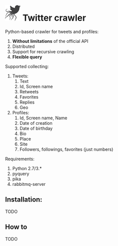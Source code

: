 # ![logo](./logo_mini.png) Twitter crawler

 Python-based crawler for tweets and profiles:

1. **Without limitations** of the official API
2. Distributed
3. Support for recursive crawling
4. **Flexible query**

Supported collecting:

1. Tweets:
   1. Text
   2. Id, Screen name
   3. Retweets
   4. Favorites
   5. Replies
   6. Geo
2. Profiles:
   1. Id, Screen name, Name
   2. Date of creation
   3. Date of birthday
   4. Bio
   5. Place
   6. Site
   7. Followers, followings, favorites (just numbers)

Requirements:

1. Python 2.7/3.*
2. pyquery
3. pika
4. rabbitmq-server

## Installation:

TODO

## How to

TODO

